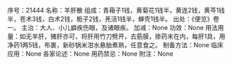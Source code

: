 序号：21444
名称：羊肝散
组成：青葙子1钱，黄菊花1钱半，黄连2钱，黄芩1钱半，苍术3钱，白术2钱，栀子2钱，羌活1钱半，蝉壳1钱半。
出处：《便览》卷一。
主治：大人、小儿癖疾伤眼，及诸眼疾。
加减：None
功效：None
用法用量：如无羊肝，猪肝亦可，将肝用竹刀劈开，去筋膜，掺药末在内，每肝1具，用净药1两5钱，布裹，新砂锅米泔水悬胎煮熟，任意食之。
制备方法：None
临床应用：None
各家论述：None
用药禁忌：None
附注：None

